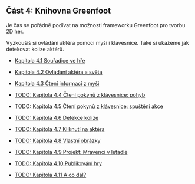 ## Část 4: Knihovna Greenfoot

Je čas se pořádně podívat na možnosti frameworku Greenfoot pro tvorbu 2D her.

Vyzkoušíš si ovládání aktéra pomocí myši i&nbsp;klávesnice. Také si ukážeme jak detekovat kolize aktérů.


 - [Kapitola 4.1 Souřadice ve hře](040_greenfoot/010_souradnice.md)

 - [Kapitola 4.2 Ovládání aktéra a světa](040_greenfoot/020_akter-a-svet.md)

 - [Kapitola 4.3 Čtení informací z myši](040_greenfoot/030_mys.md)

 - [TODO: Kapitola 4.4 Čtení pokynů z klávesnice: pohyb](040_greenfoot/040_klavesnice-pohyb.md)

 - [TODO: Kapitola 4.5 Čtení pokynů z klávesnice: spuštění akce](040_greenfoot/050_klavesnice-akce.md)

 - [TODO: Kapitola 4.6 Detekce kolize](040_greenfoot/060_kolize.md)

 - [TODO: Kapitola 4.7 Kliknutí na aktéra](040_greenfoot/070_kliknuti.md)

 - [TODO: Kapitola 4.8 Vlastní obrázky](040_greenfoot/080_vlastni-obrazky.md)

 - [TODO: Kapitola 4.9 Projekt: Mravenci v letadle](040_greenfoot/090_projekt-mravenci.md)

 - [TODO: Kapitola 4.10 Publikování hry](040_greenfoot/100_publikovani-hry.md)

 - [TODO: Kapitola 4.11 A co dál?](040_greenfoot/110_co-dal.md)

